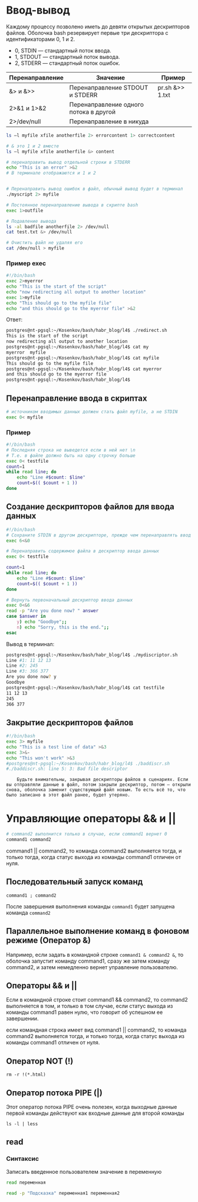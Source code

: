 # Ввод-вывод

Каждому процессу позволено иметь до девяти открытых дескрипторов файлов. Оболочка bash резервирует первые три дескриптора с идентификаторами 0, 1 и 2.

+ 0, STDIN — стандартный поток ввода.
+ 1, STDOUT — стандартный поток вывода.
+ 2, STDERR — стандартный поток ошибок.


Перенаправление | Значение | Пример
----------------|-----------------------------------|-------------
&> и &>>        | Перенаправление STDOUT и STDERR   | pr.sh &>> 1.txt
2>&1 и 1>&2     | Перенаправление одного потока в другой | 
2>/dev/null     | Перенаправление в никуда

```bash
ls –l myfile xfile anotherfile 2> errorcontent 1> correctcontent

# & это 1 и 2 вместе
ls –l myfile xfile anotherfile &> content

# перенаправить вывод отдельной строки в STDERR
echo "This is an error" >&2
# В терминале отображаются и 1 и 2


# Перенаправить вывод ошибок в файл, обычный вывод будет в терминал
./myscript 2> myfile

# Постоянное перенаправление вывода в скрипте bash
exec 1>outfile

# Подавление вывода
ls -al badfile anotherfile 2> /dev/null
cat test.txt &> /dev/null

# Очистить файл не удаляя его
cat /dev/null > myfile
```
### Пример exec

```bash
#!/bin/bash
exec 2>myerror
echo "This is the start of the script"
echo "now redirecting all output to another location"
exec 1>myfile
echo "This should go to the myfile file"
echo "and this should go to the myerror file" >&2
```
Ответ:

```bash
postgres@nt-pgsql:~/Kosenkov/bash/habr_blog/l4$ ./redirect.sh
This is the start of the script
now redirecting all output to another location
postgres@nt-pgsql:~/Kosenkov/bash/habr_blog/l4$ cat my
myerror  myfile
postgres@nt-pgsql:~/Kosenkov/bash/habr_blog/l4$ cat myfile
This should go to the myfile file
postgres@nt-pgsql:~/Kosenkov/bash/habr_blog/l4$ cat myerror
and this should go to the myerror file
postgres@nt-pgsql:~/Kosenkov/bash/habr_blog/l4$
```
## Перенаправление ввода в скриптах

```bash
# источником вводимых данных должен стать файл myfile, а не STDIN
exec 0< myfile
```
### Пример

```bash
#!/bin/bash
# Последняя строка не выведется если в ней нет \n
# Т.е. в файле должно быть на одну строчку больше
exec 0< testfile
count=1
while read line; do
	echo "Line #$count: $line"
	count=$(( $count + 1 ))
done
```
## Создание дескрипторов файлов для ввода данных

```bash
#!/bin/bash
# Сохраните STDIN в другом дескрипторе, прежде чем перенаправлять ввод данных.
exec 6<&0

# Перенаправить содержимое файла в дескриптор ввода данных
exec 0< testfile

count=1
while read line; do
	echo "Line #$count: $line"
	count=$(( $count + 1 ))
done

# Вернуть первоначальный дескриптор ввода данных
exec 0<&6
read -p "Are you done now? " answer
case $answer in
	y) echo "Goodbye";;
	n) echo "Sorry, this is the end.";;
esac
```

Вывод в терминал:

```bash
postgres@nt-pgsql:~/Kosenkov/bash/habr_blog/l4$ ./mydiscriptor.sh
Line #1: 11 12 13
Line #2: 245
Line #3: 366 377
Are you done now? y
Goodbye
postgres@nt-pgsql:~/Kosenkov/bash/habr_blog/l4$ cat testfile
11 12 13
245
366 377
```

## Закрытие дескрипторов файлов

```bash
#!/bin/bash
exec 3> myfile
echo "This is a test line of data" >&3
exec 3>&-
echo "This won't work" >&3
#postgres@nt-pgsql:~/Kosenkov/bash/habr_blog/l4$ ./baddiscr.sh
#./baddiscr.sh: line 5: 3: Bad file descriptor
```
		Будьте внимательны, закрывая дескрипторы файлов в сценариях. Если вы отправляли данные в файл, потом закрыли дескриптор, потом — открыли снова, оболочка заменит существующий файл новым. То есть всё то, что было записано в этот файл ранее, будет утеряно.


# Управляющие операторы && и ||

```bash
# command2 выполнится только в случае, если command1 вернет 0
command1 command2
```

command1 || command2, то команда command2 выполняется тогда, и только тогда, когда статус выхода из команды command1 отличен от нуля.

## Последовательный запуск команд

`command1 ; command2`

После завершения выполнения команды `command1` будет запущена команда `command2`

## Параллельное выполнение команд в фоновом режиме (Оператор &)

Например, если задать в командной строке `command1 & command2 &`, то оболочка запустит команду command1, сразу же затем команду command2, и затем немедленно вернет управление пользователю.

## Операторы && и || 

Если в командной строке стоит command1 && command2, то command2 выполняется в том, и только в том случае, если статус выхода из команды command1 равен нулю, что говорит об успешном ее завершении.

если командная строка имеет вид command1 || command2, то команда command2 выполняется тогда, и только тогда, когда статус выхода из команды command1 отличен от нуля.

## Оператор NOT (!) 

`rm -r !(*.html)`


## Оператор потока PIPE (|)

Этот оператор потока PIPE очень полезен, когда выходные данные первой команды действуют как входные данные для второй команды

`ls -l | less`

## read

### Синтаксис

Записать введенное пользователем значение в переменную

```bash
read переменная

read -p "Подсказка" переменная1 переменная2
```